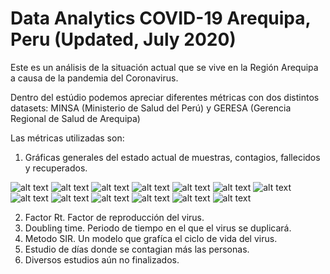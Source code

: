 Data Analytics COVID-19 Arequipa, Peru (Updated, July 2020)
=============

Este es un análisis de la situación actual que se vive en la Región Arequipa a causa de la pandemia del Coronavirus.

Dentro del estúdio podemos apreciar diferentes métricas con dos distintos datasets: MINSA (Ministerio de Salud del Perú) y GERESA (Gerencia Regional de Salud de Arequipa)

Las métricas utilizadas son:

1. Gráficas generales del estado actual de muestras, contagios, fallecidos y recuperados.

![alt text](https://github.com/MilerDiazZevallos/Arequipa-Covid-19/blob/master/images/image_1.png)
![alt text](https://github.com/MilerDiazZevallos/Arequipa-Covid-19/blob/master/images/image_2.png)
![alt text](https://github.com/MilerDiazZevallos/Arequipa-Covid-19/blob/master/images/image_3.png)
![alt text](https://github.com/MilerDiazZevallos/Arequipa-Covid-19/blob/master/images/image_4.png)
![alt text](https://github.com/MilerDiazZevallos/Arequipa-Covid-19/blob/master/images/image_5.png)
![alt text](https://github.com/MilerDiazZevallos/Arequipa-Covid-19/blob/master/images/image_6.png)
![alt text](https://github.com/MilerDiazZevallos/Arequipa-Covid-19/blob/master/images/image_7.png)
![alt text](https://github.com/MilerDiazZevallos/Arequipa-Covid-19/blob/master/images/image_8.png)
![alt text](https://github.com/MilerDiazZevallos/Arequipa-Covid-19/blob/master/images/image_9.png)
![alt text](https://github.com/MilerDiazZevallos/Arequipa-Covid-19/blob/master/images/image_10.png)
![alt text](https://github.com/MilerDiazZevallos/Arequipa-Covid-19/blob/master/images/image_11.png)
![alt text](https://github.com/MilerDiazZevallos/Arequipa-Covid-19/blob/master/images/image_12.png)
![alt text](https://github.com/MilerDiazZevallos/Arequipa-Covid-19/blob/master/images/image_13.png)

2. Factor Rt. Factor de reproducción del virus.
3. Doubling time. Periodo de tiempo en el que el virus se duplicará.
4. Metodo SIR. Un modelo que grafíca el ciclo de vida del virus.
5. Estudio de días donde se contagian más las personas.
6. Diversos estudios aún no finalizados.
